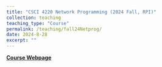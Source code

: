 ```yaml
---
title: "CSCI 4220 Network Programming (2024 Fall, RPI)"
collection: teaching
teaching_type: "Course"
permalink: /teaching/fall24Netprog/
date: 2024-8-28
excerpt: ""
---
```


[**Course Webpage**](https://www.cs.rpi.edu/academics/courses/fall24/csci4220/)